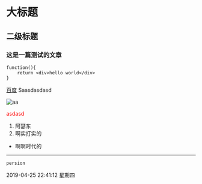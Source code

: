 # 大标题
## 二级标题
### 这是一篇测试的文章
```
function(){
	return <div>hello world</div>
}
```

[百度](http://www.baidu.com "百度")
Saasdasdasd

![aa](http://k.zol-img.com.cn/sjbbs/7692/a7691515_s.jpg "aa")

<span style="color:red">asdasd</span>
1. 阿瑟东
2. 啊实打实的
- 啊啊时代的


------------

`persion`

2019-04-25 22:41:12 星期四